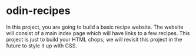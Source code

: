 # odin-recipes
In this project, you are going to build a basic recipe website.
The website will consist of a main index page which will have links to a few recipes.
This project is just to build your HTML chops; we will revisit this project in the future to style it up with CSS.